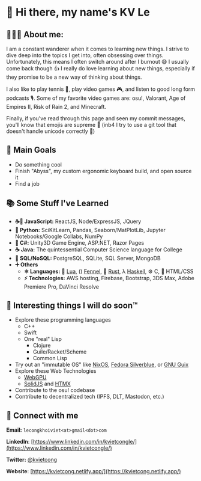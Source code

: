 # 👋 Hi there, my name's KV Le

## 👨🏻‍💻 About me:
I am a constant wanderer when it comes to learning new things. I strive to dive deep into the topics I get into, often obsessing over things. Unfortunately, this means I often switch around after I burnout 😅 I usually come back though 👍 I really do love learning about new things, especially if they promise to be a new way of thinking about things.

I also like to play tennis 🎾, play video games 🎮, and listen to good long form podcasts 🎙. Some of my favorite video games are: osu!, Valorant, Age of Empires II, Risk of Rain 2, and Minecraft.

Finally, if you've read through this page and seen my commit messages, you'll know that emojis are supreme 💯 (inb4 I try to use a git tool that doesn't handle unicode correctly 🤣)

## 🥇 Main Goals
- Do something cool
- Finish "Abyss", my custom ergonomic keyboard build, and open source it
- Find a job

## 📚 Some Stuff I've Learned
- **☕📜 JavaScript:** ReactJS, Node/ExpressJS, JQuery
- **🐍 Python:** SciKitLearn, Pandas, Seaborn/MatPlotLib, 
  Jupyter Notebooks/Google Collabs, NumPy
- **🎼 C#:** Unity3D Game Engine, ASP.NET, Razor Pages
- **☕ Java:** The quintessential Computer Science language for College
- **💾 SQL/NoSQL:** PostgreSQL, SQLite, SQL Server, MongoDB
- **➕ Others**
  - **⚛ Languages:** 🌙 [Lua](https://www.lua.org/), \(\) [Fennel](https://fennel-lang.org/), 🦀 [Rust](https://www.rust-lang.org/), λ [Haskell](https://www.haskell.org/), ⚙️ C, 🎨 HTML/CSS
  - **⚡ Technologies:** AWS hosting, Firebase, Bootstrap, 3DS Max,
Adobe Premiere Pro, DaVinci Resolve

## 📅 Interesting things I will do soon:tm:
- Explore these programming languages
  - C++
  - Swift
  - One "real" Lisp
    - Clojure
    - Guile/Racket/Scheme
    - Common Lisp
- Try out an "immutable OS" like [NixOS](https://nixos.org/), [Fedora Silverblue](https://silverblue.fedoraproject.org/), or [GNU Guix](https://guix.gnu.org/)
- Explore these Web Technologies
  - [WebGPU](https://developer.chrome.com/docs/web-platform/webgpu/)
  - [SolidJS](https://www.solidjs.com/) and [HTMX](https://htmx.org/)
- Contribute to the osu! codebase
- Contribute to decentralized tech (IPFS, DLT, Mastodon, etc.)

## 🔌 Connect with me
**Email:** `lecongkhoiviet<at>gmail<dot>com`

**LinkedIn**:
[https://www.linkedin.com/in/kvietcongle/](https://www.linkedin.com/in/kvietcongle/)

**Twitter:** [@kvietcong](https://twitter.com/kvietcong)

**Website**: [https://kvietcong.netlify.app/](https://kvietcong.netlify.app/)
